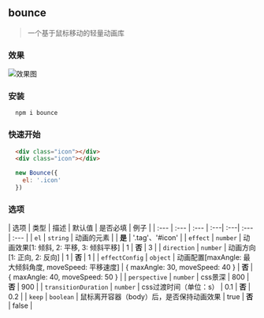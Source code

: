 ## bounce

> 一个基于鼠标移动的轻量动画库

### 效果

![效果图]('./example/effect.gif')

### 安装

```bash
  npm i bounce
```

### 快速开始

```html
  <div class="icon"></div>
  <div class="icon"></div>
```

```js
  new Bounce({
    el: '.icon'
  })
```

### 选项

| 选项 | 类型 | 描述 | 默认值 | 是否必填 | 例子 |
| :---  | :--- | :--- | :---| :---| :--- | :--- |
| `el` | `string` | 动画的元素 |  | **是** | '.tag'、'#icon' |
| `effect` | `number` | 动画效果[1: 倾斜, 2: 平移, 3: 倾斜平移] | 1 | **否** | 3 |
| `direction` | `number` | 动画方向[1: 正向, 2: 反向] | 1 | **否** | 1 |
| `effectConfig` | `object` | 动画配置[maxAngle: 最大倾斜角度, moveSpeed: 平移速度] | { maxAngle: 30, moveSpeed: 40 } | **否** | { maxAngle: 40, moveSpeed: 50 } |
| `perspective` | `number` | css景深 | 800 | **否** | 900 |
| `transitionDuration` | `number` | css过渡时间（单位：s） | 0.1 | **否** | 0.2 |
| `keep` | `boolean` | 鼠标离开容器（body）后，是否保持动画效果 | true | **否** | false |